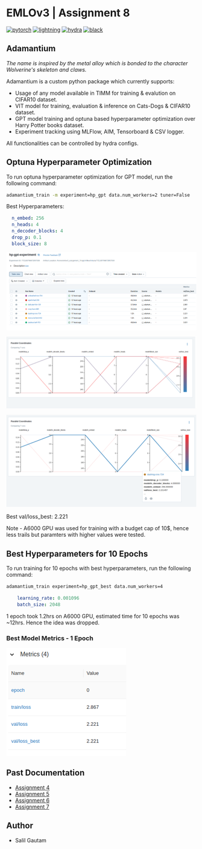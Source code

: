 # EMLOv3 | Assignment 8

[![pytorch](https://img.shields.io/badge/PyTorch_2.0+-ee4c2c?logo=pytorch&logoColor=white)](https://pytorch.org/get-started/locally/)
[![lightning](https://img.shields.io/badge/-Lightning_2.0+-792ee5?logo=pytorchlightning&logoColor=white)](https://pytorchlightning.ai/)
[![hydra](https://img.shields.io/badge/Config-Hydra_1.3-89b8cd)](https://hydra.cc/)
[![black](https://img.shields.io/badge/Code%20Style-Black-black.svg?labelColor=gray)](https://black.readthedocs.io/en/stable/)


## Adamantium 

<em>The name is inspired by the metal alloy which is bonded to the character Wolverine's skeleton and claws.</em>

Adamantium is a custom python package which currently supports:
- Usage of any model available in TIMM for training & evalution on CIFAR10 dataset. 
- VIT model for training, evaluation & inference on Cats-Dogs & CIFAR10 dataset.
- GPT model training and optuna based hyperparameter optimization over Harry Potter books dataset.
- Experiment tracking using MLFlow, AIM, Tensorboard & CSV logger.

All functionalities can be controlled by hydra configs.

## Optuna Hyperparameter Optimization

To run optuna hyperparameter optimization for GPT model, run the following command:
```bash
adamantium_train -m experiment=hp_gpt data.num_workers=2 tuner=False
```

Best Hyperparameters:
```yaml
  n_embed: 256
  n_heads: 4
  n_decoder_blocks: 4
  drop_p: 0.1
  block_size: 8
```

![optuna_search](assets/optuna_search.png)

![all_trials](assets/all_trials.png)

![best_params](assets/best_params.png)

Best val/loss_best: 2.221

Note - A6000 GPU was used for training with a budget cap of 10$, hence less trails but paramters with higher values were tested.


## Best Hyperparameters for 10 Epochs

To run training for 10 epochs with best hyperparameters, run the following command:
```bash
adamantium_train experiment=hp_gpt_best data.num_workers=4
```

```yaml
    learning_rate: 0.001096
    batch_size: 2048
```
1 epoch took 1.2hrs on A6000 GPU, estimated time for 10 epochs was ~12hrs. Hence the idea was dropped.

### Best Model Metrics - 1 Epoch
![best_model](assets/best_model_1epoch.png)


## Past Documentation

- [Assignment 4](https://github.com/salil-gtm/emlov3_assignment_4)
- [Assignment 5](https://github.com/salil-gtm/emlov3_assignment_5)
- [Assignment 6](https://github.com/salil-gtm/emlov3_assignment_6)
- [Assignment 7](https://github.com/salil-gtm/emlov3_assignment_7)

## Author

- Salil Gautam